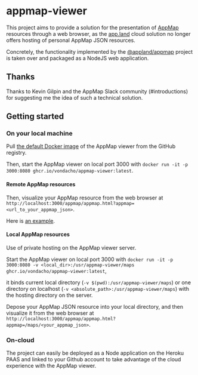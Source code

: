 # appmap-viewer
This project aims to provide a solution for the presentation of [AppMap](https://appmap.io/product) resources through a web browser, 
as the [app.land](https://app.land) cloud solution no longer offers hosting of personal AppMap JSON resources.

Concretely, the functionality implemented by the [@appland/appmap](https://www.npmjs.com/package/@appland/appmap) project is taken over 
and packaged as a NodeJS web application.

## Thanks
Thanks to Kevin Gilpin and the AppMap Slack community (#introductions) for suggesting me the idea of such a technical solution.

## Getting started

### On your local machine
Pull [the default Docker image](https://github.com/vondacho/appmap-viewer/pkgs/container/appmap-viewer) of the AppMap viewer from the GitHub registry.

Then, start the AppMap viewer on local port 3000 with `docker run -it -p 3000:8080 ghcr.io/vondacho/appmap-viewer:latest`.

#### Remote AppMap resources
Then, visualize your AppMap resource from the web browser at `http://localhost:3000/appmap/appmap.html?appmap=<url_to_your_appmap_json>`.

Here is [an example](http://localhost:3000/appmap/appmap.html?appmap=https://vondacho.github.io/arch-blueprint-java/appmap/edu_obya_blueprint_customer_adapter_rest_CustomerEndpointIT_shouldCreateAndModifyAndDeleteCustomer.appmap.json).

#### Local AppMap resources
Use of private hosting on the AppMap viewer server.

Start the AppMap viewer on local port 3000 with `docker run -it -p 3000:8080 -v <local_dir>:/usr/appmap-viewer/maps ghcr.io/vondacho/appmap-viewer:latest`,

it binds current local directory (`-v $(pwd):/usr/appmap-viewer/maps`) or one directory on localhost (`-v <absolute_path>:/usr/appmap-viewer/maps`) with the hosting directory on the server.

Depose your AppMap JSON resource into your local directory, and then visualize it from the web browser at 
`http://localhost:3000/appmap/appmap.html?appmap=/maps/<your_appmap_json>`.

### On-cloud
The project can easily be deployed as a Node application on the Heroku PAAS and linked to your Github account to take advantage of the cloud experience with the AppMap viewer.
